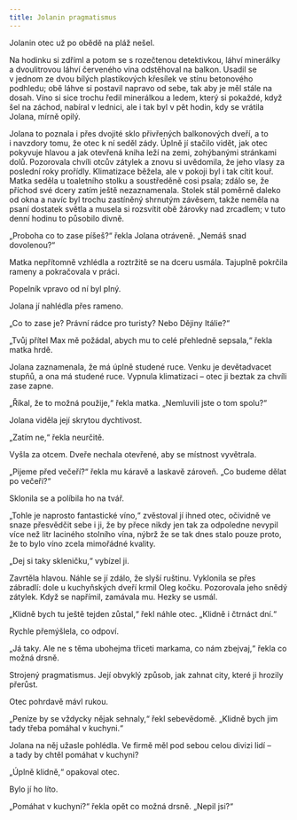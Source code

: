 ```yaml
---
title: Jolanin pragmatismus
---
```


Jolanin otec už po obědě na pláž nešel.

  

Na hodinku si zdříml a potom se s rozečtenou detektivkou, láhví minerálky a dvoulitrovou láhví červeného vína odstěhoval na balkon. Usadil se v jednom ze dvou bílých plastikových křesílek ve stínu betonového podhledu; obě láhve si postavil napravo od sebe, tak aby je měl stále na dosah. Víno si sice trochu ředil minerálkou a ledem, který si pokaždé, když šel na záchod, nabíral v lednici, ale i tak byl v pět hodin, kdy se vrátila Jolana, mírně opilý.

Jolana to poznala i přes dvojité sklo přivřených balkonových dveří, a to i navzdory tomu, že otec k ní seděl zády. Úplně jí stačilo vidět, jak otec pokyvuje hlavou a jak otevřená kniha leží na zemi, zohý­banými stránkami dolů. Pozorovala chvíli otcův zátylek a znovu si uvědomila, že jeho vlasy za poslední roky prořídly. Klimatizace běžela, ale v pokoji byl i tak cítit kouř. Matka seděla u toaletního stolku a soustředěně cosi psala; zdálo se, že příchod své dcery zatím ještě nezaznamenala. Stolek stál poměrně daleko od okna a navíc byl trochu zastíněný shrnutým závěsem, takže neměla na psaní dostatek světla a musela si rozsvítit obě žárovky nad zrcadlem; v tuto denní hodinu to působilo divně.

„Proboha co to zase píšeš?“ řekla Jolana otráveně. „Nemáš snad dovolenou?“

Matka nepřítomně vzhlédla a roztržitě se na dceru usmála. Tajuplně pokrčila rameny a pokračovala v práci.

Popelník vpravo od ní byl plný.

Jolana jí nahlédla přes rameno.

„Co to zase je? Právní rádce pro turisty? Nebo Dějiny Itálie?“

„Tvůj přítel Max mě požádal, abych mu to celé přehledně sepsala,“ řekla matka hrdě.

Jolana zaznamenala, že má úplně studené ruce. Venku je devětadvacet stupňů, a ona má studené ruce. Vypnula klimatizaci – otec ji beztak za chvíli zase zapne.

„Říkal, že to možná použije,“ řekla matka. „Nemluvili jste o tom spolu?“

Jolana viděla její skrytou dychtivost.

„Zatím ne,“ řekla neurčitě.

Vyšla za otcem. Dveře nechala otevřené, aby se místnost vyvětrala.

„Pijeme před večeří?“ řekla mu káravě a laskavě zároveň. „Co budeme dělat po večeři?“

Sklonila se a políbila ho na tvář.

„Tohle je naprosto fantastické víno,“ zvěstoval jí ihned otec, očividně ve snaze přesvědčit sebe i ji, že by přece nikdy jen tak za odpoledne nevypil více než litr laciného stolního vína, nýbrž že se tak dnes stalo pouze proto, že to bylo víno zcela mimořádné kvality.

„Dej si taky skleničku,“ vybízel ji.

Zavrtěla hlavou. Náhle se jí zdálo, že slyší ruštinu. Vyklonila se přes zábradlí: dole u kuchyňských dveří krmil Oleg kočku. Pozorovala jeho snědý zátylek. Když se napřímil, zamávala mu. Hezky se usmál.

„Klidně bych tu ještě tejden zůstal,“ řekl náhle otec. „Klidně i čtrnáct dní.“

Rychle přemýšlela, co odpoví.

„Já taky. Ale ne s těma ubohejma třiceti markama, co nám zbejvaj,“ řekla co možná drsně.

Strojený pragmatismus. Její obvyklý způsob, jak zahnat city, které ji hrozily přerůst.

Otec pohrdavě mávl rukou.

„Peníze by se vždycky nějak sehnaly,“ řekl sebevědomě. „Klidně bych jim tady třeba pomáhal v kuchyni.“

Jolana na něj užasle pohlédla. Ve firmě měl pod sebou celou divizi lidí – a tady by chtěl pomáhat v kuchyni?

„Úplně klidně,“ opakoval otec.

Bylo jí ho líto.

„Pomáhat v kuchyni?“ řekla opět co možná drsně. „Nepil jsi?“

